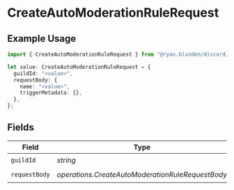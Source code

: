 # CreateAutoModerationRuleRequest

## Example Usage

```typescript
import { CreateAutoModerationRuleRequest } from "@ryan.blunden/discord/models/operations";

let value: CreateAutoModerationRuleRequest = {
  guildId: "<value>",
  requestBody: {
    name: "<value>",
    triggerMetadata: {},
  },
};
```

## Fields

| Field                                            | Type                                             | Required                                         | Description                                      |
| ------------------------------------------------ | ------------------------------------------------ | ------------------------------------------------ | ------------------------------------------------ |
| `guildId`                                        | *string*                                         | :heavy_check_mark:                               | N/A                                              |
| `requestBody`                                    | *operations.CreateAutoModerationRuleRequestBody* | :heavy_check_mark:                               | N/A                                              |